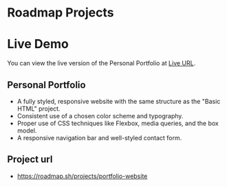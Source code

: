 # Roadmap Projects
# Live Demo

You can view the live version of the Personal Portfolio at [Live URL](https://alikb14.github.io/Roadmap-projects/Roadmap%20projects/Frontend%20projects/03%20-%20Personal%20Portfolio/).

## Personal Portfolio
- A fully styled, responsive website with the same structure as the "Basic HTML" project.
- Consistent use of a chosen color scheme and typography.
- Proper use of CSS techniques like Flexbox, media queries, and the box model.
- A responsive navigation bar and well-styled contact form.
## Project url
-   https://roadmap.sh/projects/portfolio-website